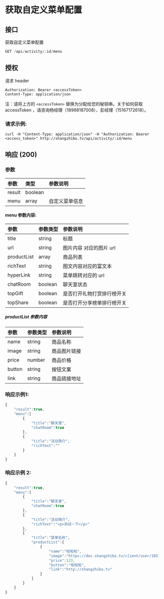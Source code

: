 # 获取自定义菜单配置

## 接口

获取自定义菜单配置

```javascript
GET /api/activity/:id/menu
```

## 授权

请求 header

```http
Authorization: Bearer <accessToken>
Content-Type: application/json
```

注：请将上方的 `<accessToken>` 替换为分配给您的秘钥串。关于如何获取 accessToken ，请咨询杨经理（18968187008）、彭经理（15167172618）。

### 请求示例:

```http
curl -H "Content-Type: application/json" -H "Authorization: Bearer <access_token>" http://shangzhibo.tv/api/activity/:id/menu
```

## 响应 \(200\)

### 参数

| 参数 | 类型 | 参数说明 |
| :--- | :--- | :--- |
| result | boolean |  |
| menu | array | 自定义菜单信息 |

#### menu 参数内容:

| 参数 | 参数类型 | 参数说明 |
| :--- | :--- | :--- |
| title | string | 标题 |
| url | string | 图片内容 对应的图片 url |
| productList | array | 商品列表 |
| richText | string | 图文内容对应的富文本 |
| hyperLink | string | 菜单跳转对应的 url |
| chatRoom | boolean | 聊天室状态 |
| topGift | boolean | 是否打开礼物打赏排行榜开关 |
| topShare | boolean | 是否打开分享榜单排行榜开关 |

##### productList 参数内容
|参数|参数类型|参数说明|
|:---|:---|:---|
|name| string|商品名称|
|image| string| 商品图片链接|
|price|number| 商品价格|
|button|string|按钮文案|
|link|string|商品链接地址|

### 响应示例1:

```javascript
{
    "result":true,
    "menu":[
        {
            "title":"聊天室",
            "chatRoom":true
        },
        {
            "title":"活动简介",
            "richText":""
        }
    ]
}
```

### 响应示例 2:
```javascript
{
    "result":true,
    "menu":[
        {
            "title":"聊天室",
            "chatRoom":true
        },
        {
            "title":"活动简介",
            "richText":"<p>测试一下</p>"
        },
        {
            "title":"菜单名称",
            "productList":[
                {
                    "name":"啦啦啦",
                    "image":"https://doc.shangzhibo.tv/client/user/105131/1570764238698/1570764238659_kumo.jpg",
                    "price":123,
                    "button":"啦啦啦",
                    "link":"http://shangzhibo.tv"
                }
            ]
        }
    ]
}
```



